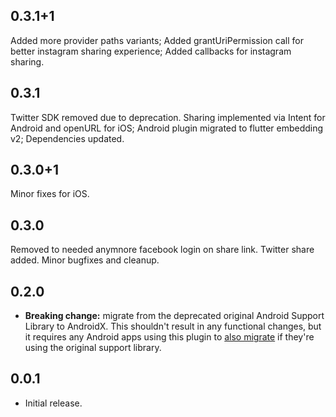 ## 0.3.1+1
Added more provider paths variants;
Added grantUriPermission call for better instagram sharing experience;
Added callbacks for instagram sharing.

## 0.3.1
Twitter SDK removed due to deprecation. Sharing implemented via Intent for Android and openURL for iOS;
Android plugin migrated to flutter embedding v2;
Dependencies updated.

## 0.3.0+1
Minor fixes for iOS.

## 0.3.0
Removed to needed anymnore facebook login on share link. Twitter share added. Minor bugfixes and cleanup.

## 0.2.0

* **Breaking change:** migrate from the deprecated original Android Support Library to AndroidX. This shouldn't result in any functional changes, but it requires any Android apps using this plugin to [also migrate](https://flutter.dev/docs/development/packages-and-plugins/androidx-compatibility) if they're using the original support library.

## 0.0.1

* Initial release.
